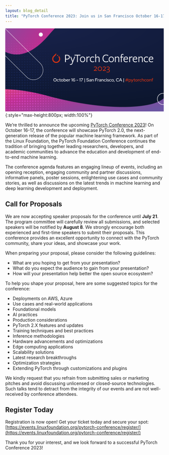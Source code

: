 ```yaml
---
layout: blog_detail
title: "PyTorch Conference 2023: Join us in San Francisco October 16-17"
---
```


![PyTorch Conference 2023](/assets/images/pytorch-conf-2023.png){:style="max-height:800px; width:100%"}   


We’re thrilled to announce the upcoming [PyTorch Conference 2023](https://events.linuxfoundation.org/pytorch-conference/)! On October 16-17, the conference will showcase PyTorch 2.0, the next-generation release of the popular machine learning framework. As part of the Linux Foundation, the PyTorch Foundation Conference continues the tradition of bringing together leading researchers, developers, and academic communities to advance the education and development of end-to-end machine learning.

The conference agenda features an engaging lineup of events, including an opening reception, engaging community and partner discussions, informative panels, poster sessions, enlightening use cases and community stories, as well as discussions on the latest trends in machine learning and deep learning development and deployment.

## Call for Proposals

We are now accepting speaker proposals for the conference until **July 21**. The program committee will carefully review all submissions, and selected speakers will be notified by **August 8**. We strongly encourage both experienced and first-time speakers to submit their proposals. This conference provides an excellent opportunity to connect with the PyTorch community, share your ideas, and showcase your work.

When preparing your proposal, please consider the following guidelines:

* What are you hoping to get from your presentation?
* What do you expect the audience to gain from your presentation?
* How will your presentation help better the open source ecosystem?

To help you shape your proposal, here are some suggested topics for the conference:

* Deployments on AWS, Azure
* Use cases and real-world applications
* Foundational models
* AI practices
* Production considerations
* PyTorch 2.X features and updates
* Training techniques and best practices
* Inference methodologies
* Hardware advancements and optimizations
* Edge computing applications
* Scalability solutions
* Latest research breakthroughs
* Optimization strategies
* Extending PyTorch through customizations and plugins

We kindly request that you refrain from submitting sales or marketing pitches and avoid discussing unlicensed or closed-source technologies. Such talks tend to detract from the integrity of our events and are not well-received by conference attendees.

## Register Today

Registration is now open! Get your ticket today and secure your spot: [https://events.linuxfoundation.org/pytorch-conference/register/](https://events.linuxfoundation.org/pytorch-conference/register/) 

Thank you for your interest, and we look forward to a successful PyTorch Conference 2023!